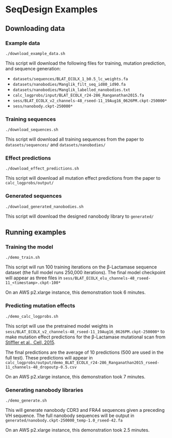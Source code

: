 # SeqDesign Examples

## Downloading data
### Example data
```shell script
./download_example_data.sh
```

This script will download the following files for
training, mutation prediction, and sequence generation:

- `datasets/sequences/BLAT_ECOLX_1_b0.5_lc_weights.fa`
- `datasets/nanobodies/Manglik_filt_seq_id80_id90.fa`
- `datasets/nanobodies/Manglik_labelled_nanobodies.txt`
- `calc_logprobs/input/BLAT_ECOLX_r24-286_Ranganathan2015.fa`
- `sess/BLAT_ECOLX_v2_channels-48_rseed-11_19Aug16_0626PM.ckpt-250000*`
- `sess/nanobody.ckpt-250000*`

### Training sequences
```shell script
./download_sequences.sh
```
This script will download all training sequences from the paper
to `datasets/sequences/` and `datasets/nanobodies/`

### Effect predictions
```shell script
./download_effect_predictions.sh
```
This script will download all mutation effect predictions
from the paper to `calc_logprobs/output/`

### Generated sequences
```shell script
./download_generated_nanobodies.sh
```
This script will download the designed nanobody library to `generated/`

## Running examples

### Training the model
```shell script
./demo_train.sh
```

This script will run 100 training iterations on the β-Lactamase sequence dataset
(the full model runs 250,000 iterations).
The final model checkpoint will appear as three files in
`sess/BLAT_ECOLX_elu_channels-48_rseed-11_<timestamp>.ckpt-100*`

On an AWS p2.xlarge instance, this demonstration took 6 minutes.

### Predicting mutation effects
```shell script
./demo_calc_logprobs.sh
```

This script will use the pretrained model weights in 
`sess/BLAT_ECOLX_v2_channels-48_rseed-11_19Aug16_0626PM.ckpt-250000*`
to make mutation effect predictions for the β-Lactamase mutational scan from
[Stiffler et al., Cell, 2015](https://doi.org/10.1016/j.cell.2015.01.035).

The final predictions are the average of 10 predictions 
(500 are used in the full test).
These predictions will appear in
`calc_logprobs/output/demo_BLAT_ECOLX_r24-286_Ranganathan2015_rseed-11_channels-48_dropoutp-0.5.csv`

On an AWS p2.xlarge instance, this demonstration took 7 minutes.

### Generating nanobody libraries
```shell script
./demo_generate.sh
```

This will generate nanobody CDR3 and FRA4 sequences given a preceding VH sequence.
The full nanobody sequences will be output in
`generated/nanobody.ckpt-250000_temp-1.0_rseed-42.fa` 

On an AWS p2.xlarge instance, this demonstration took 2.5 minutes.
